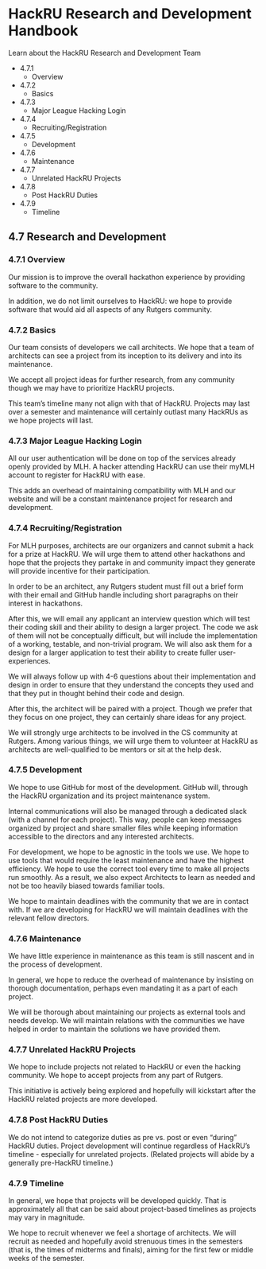 # HackRU Research and Development Handbook
Learn about the HackRU Research and Development Team

* 4.7.1 
  * Overview
* 4.7.2
  * Basics
* 4.7.3 
  * Major League Hacking Login
* 4.7.4 
  * Recruiting/Registration
* 4.7.5 
  * Development
* 4.7.6 
  * Maintenance
* 4.7.7 
  * Unrelated HackRU Projects
* 4.7.8 
  * Post HackRU Duties
* 4.7.9 
  * Timeline



## 4.7 Research and Development

### 4.7.1 Overview

Our mission is to improve the overall hackathon experience by providing software to the community.

In addition, we do not limit ourselves to HackRU: we hope to provide software that would aid all aspects of any Rutgers community.

### 4.7.2 Basics

Our team consists of developers we call architects. We hope that a team of architects can see a project from its inception to its delivery and into its maintenance.

We accept all project ideas for further research, from any community though we may have to prioritize HackRU projects.

This team’s timeline many not align with that of HackRU. Projects may last over a semester and maintenance will certainly outlast many HackRUs as we hope projects will last.

### 4.7.3 Major League Hacking Login
All our user authentication will be done on top of the services already openly provided by MLH. A hacker attending HackRU can use their myMLH account to register for HackRU with ease.

This adds an overhead of maintaining compatibility with MLH and our website and will be a constant maintenance project for research and development.

### 4.7.4 Recruiting/Registration

For MLH purposes, architects are our organizers and cannot submit a hack for a prize at HackRU. We will urge them to attend other hackathons and hope that the projects they partake in and community impact they generate will provide incentive for their participation.

In order to be an architect, any Rutgers student must fill out a brief form with their email and GitHub handle including short paragraphs on their interest in hackathons.

After this, we will email any applicant an interview question which will test their coding skill and their ability to design a larger project. The code we ask of them will not be conceptually difficult, but will include the implementation of a working, testable, and non-trivial program. We will also ask them for a design for a larger application to test their ability to create fuller user-experiences.

We will always follow up with 4-6 questions about their implementation and design in order to ensure that they understand the concepts they used and that they put in thought behind their code and design.

After this, the architect will be paired with a project. Though we prefer that they focus on one project, they can certainly share ideas for any project.

We will strongly urge architects to be involved in the CS community at Rutgers. Among various things, we will urge them to volunteer at HackRU as architects are well-qualified to be mentors or sit at the help desk.

### 4.7.5 Development

We hope to use GitHub for most of the development. GitHub will, through the HackRU organization and its project maintenance system.

Internal communications will also be managed through a dedicated slack (with a channel for each project). This way, people can keep messages organized by project and share smaller files while keeping information accessible to the directors and any interested architects.

For development, we hope to be agnostic in the tools we use. We hope to use tools that would require the least maintenance and have the highest efficiency. We hope to use the correct tool every time to make all projects run smoothly. As a result, we also expect Architects to learn as needed and not be too heavily biased towards familiar tools.

We hope to maintain deadlines with the community that we are in contact with. If we are developing for HackRU we will maintain deadlines with the relevant fellow directors.

### 4.7.6 Maintenance

We have little experience in maintenance as this team is still nascent and in the process of development.

In general, we hope to reduce the overhead of maintenance by insisting on thorough documentation, perhaps even mandating it as a part of each project.

We will be thorough about maintaining our projects as external tools and needs develop. We will maintain relations with the communities we have helped in order to maintain the solutions we have provided them.

### 4.7.7 Unrelated HackRU Projects

We hope to include projects not related to HackRU or even the hacking community. We hope to accept projects from any part of Rutgers.

This initiative is actively being explored and hopefully will kickstart after the HackRU related projects are more developed.

### 4.7.8 Post HackRU Duties

We do not intend to categorize duties as pre vs. post or even “during” HackRU duties. Project development will continue regardless of HackRU’s timeline - especially for unrelated projects. (Related projects will abide by a generally pre-HackRU timeline.)

### 4.7.9 Timeline

In general, we hope that projects will be developed quickly. That is approximately all that can be said about project-based timelines as projects may vary in magnitude.

We hope to recruit whenever we feel a shortage of architects. We will recruit as needed and hopefully avoid strenuous times in the semesters (that is, the times of midterms and finals), aiming for the first few or middle weeks of the semester.
